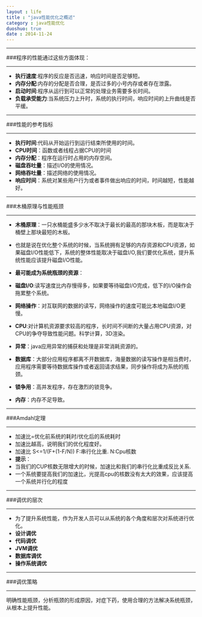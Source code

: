 ```yaml
---
layout : life
title : "java性能优化之概述"
category : java性能优化
duoshuo: true
date : 2014-11-24
---
```


------------

###程序的性能通过这些方面体现：

-----------

* **执行速度**:程序的反应是否迅速，响应时间是否足够短。
* **内存分配**:内存的分配是否合理，是否过多的小号内存或者存在泄露。
* **启动时间**:程序从运行到可以正常的处理业务需要多长时间。
* **负载承受能力**:当系统压力上升时，系统的执行时间，响应时间的上升曲线是否平缓。

-------------

###性能的参考指标

--------------

* **执行时间**:代码从开始运行到运行结束所使用的时间。
* **CPU时间**：函数或者线程占据CPU的时间
* **内存分配**：程序在运行时占用的内存空间。
* **磁盘吞吐量**：描述I/O的使用情况。
* **网络吞吐量**：描述网络的使用情况。
* **响应时间**：系统对某些用户行为或者事件做出响应的时间，时间越短，性能越好。

------------------

###木桶原理与性能瓶颈

---------------

* **木桶原理**：一只水桶能盛多少水不取决于最长的最高的那块木板，而是取决于桶壁上那块最短的木板。
 * 也就是说在优化整个系统的时候，当系统拥有足够的内存资源和CPU资源，如果磁盘I/O性能低下，系统的整体性能取决于磁盘I/O,我们要优化系统，提升系统性能应该提升磁盘I/O性能。

* **最可能成为系统瓶颈的资源**：
 * **磁盘I/O**:读写速度比内存慢得多，如果要等待磁盘I/O完成，低下的I/O操作会拖累整个系统。
 * **网络操作**：对互联网的数据的读写，网络操作的速度可能比本地磁盘I/O更慢。
 * **CPU**:对计算机资源要求较高的程序，长时间不间断的大量占用CPU资源，对CPU的争夺导致性能问题。科学计算，3D渲染。
 * **异常**：java应用异常的捕获和处理是非常消耗资源的。
 * **数据库**：大部分应用程序都离不开数据库，海量数据的读写操作是相当费时，应用程序需要等待数据库操作或者返回请求结果，同步操作将成为系统的瓶颈。
 * **锁争用**：高并发程序，存在激烈的锁竞争。
 * **内存**：内存不足导致。
 
-------------------

###Amdahl定理

-----------------

* 加速比=优化前系统的耗时/优化后的系统耗时  
 * 加速比越高，说明我们的优化程度好。
* 加速比 S<=1/(F+(1-F/N))       F:串行化比重.  N:Cpu核数
* **提示**：
 * 当我们的CUP核数无限增大的时候，加速比和我们的串行化比重成反比关系.
 * 一个系统要提高我们的加速比，光提高cpu的核数没有太大的效果，应该提高一个系统并行化的程度

------------

###调优的层次

-----------
* 为了提升系统性能，作为开发人员可以从系统的各个角度和层次对系统进行优化。
* **设计调优**
* **代码调优**
* **JVM调优**
* **数据库调优**
* **操作系统调优**

-----------------

###调优策略

----------------

明确性能瓶颈，分析瓶颈的形成原因，对症下药，使用合理的方法解决系统瓶颈，从根本上提升性能。

